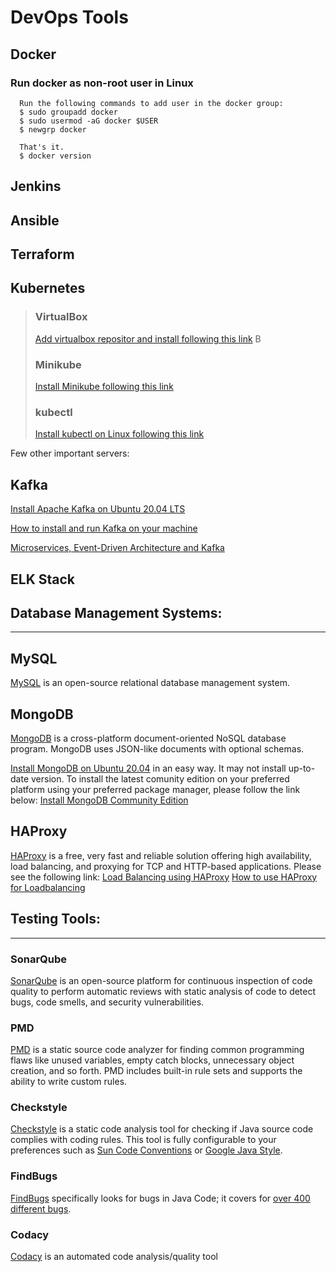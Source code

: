 # DevOps Tools

## Docker

### Run docker as non-root user in Linux
      Run the following commands to add user in the docker group:
      $ sudo groupadd docker
      $ sudo usermod -aG docker $USER
      $ newgrp docker
      
      That's it.
      $ docker version 
     

## Jenkins

## Ansible

## Terraform

## Kubernetes
<blockquote>
   
### VirtualBox
   [Add virtualbox repositor and install following this link](https://computingforgeeks.com/how-to-install-latest-virtualbox-on-ubuntu-debian/)
 B
### Minikube
   [Install Minikube following this link](https://phoenixnap.com/kb/install-minikube-on-ubuntu)

### kubectl
   [Install kubectl on Linux following this link](https://kubernetes.io/docs/tasks/tools/install-kubectl/)

</blockquote>

Few other important servers:

## Kafka
[Install Apache Kafka on Ubuntu 20.04 LTS](https://www.fosstechnix.com/how-to-install-apache-kafka-on-ubuntu-20-04-lts/)

[How to install and run Kafka on your machine](https://www.sohamkamani.com/blog/2017/11/22/how-to-install-and-run-kafka/)

[Microservices, Event-Driven Architecture and Kafka](https://dzone.com/articles/microservices-event-driven-architecture-and-kafka)

## ELK Stack


 ## Database Management Systems:  
 <hr/>
 
## MySQL
[MySQL](https://www.mysql.com/) is an open-source relational database management system.
 
## MongoDB
[MongoDB](https://www.mongodb.com/) is a cross-platform document-oriented NoSQL database program. MongoDB uses JSON-like documents with optional schemas.

 [Install MongoDB on Ubuntu 20.04](https://linuxhint.com/install_mongodb_ubuntu_20_04/) in an easy way. It may not install up-to-date version. To install the latest comunity edition on your preferred platform using your preferred package manager, please follow the link below:
 [Install MongoDB Community Edition](https://docs.mongodb.com/manual/administration/install-community/)
 
 ## HAProxy 
 [HAProxy](https://www.haproxy.com/) is a free, very fast and reliable solution offering high availability, load balancing, and proxying for TCP and HTTP-based applications. Please see the following link:
 [Load Balancing using HAProxy](https://www.digitalocean.com/community/tutorials/an-introduction-to-haproxy-and-load-balancing-concepts)
 [How to use HAProxy for Loadbalancing](https://www.linode.com/docs/uptime/loadbalancing/how-to-use-haproxy-for-load-balancing/)
 
 ## Testing Tools:  
 <hr/>
 
 ### SonarQube
 [SonarQube](https://www.sonarqube.org/) is an open-source platform for continuous inspection of code quality to perform automatic reviews with static analysis of code to detect bugs, code smells, and security vulnerabilities.
 
 ### PMD
 [PMD](https://pmd.github.io/) is a static source code analyzer for finding common programming flaws like unused variables, empty catch blocks, unnecessary object creation, and so forth. PMD includes built-in rule sets and supports the ability to write custom rules. 
 
 ### Checkstyle
 [Checkstyle](https://github.com/checkstyle/checkstyle) is a static code analysis tool for checking if Java source code complies with coding rules. This tool is fully configurable to your preferences such as [Sun Code Conventions](https://www.oracle.com/java/technologies/javase/codeconventions-contents.html) or [Google Java Style](https://checkstyle.sourceforge.io/reports/google-java-style.html).
 
 ### FindBugs
 [FindBugs](http://findbugs.sourceforge.net/) specifically looks for bugs in Java Code; it covers for [over 400 different bugs](http://findbugs.sourceforge.net/bugDescriptions.html).
 
 ### Codacy
 [Codacy](https://www.codacy.com/) is an automated code analysis/quality tool 

